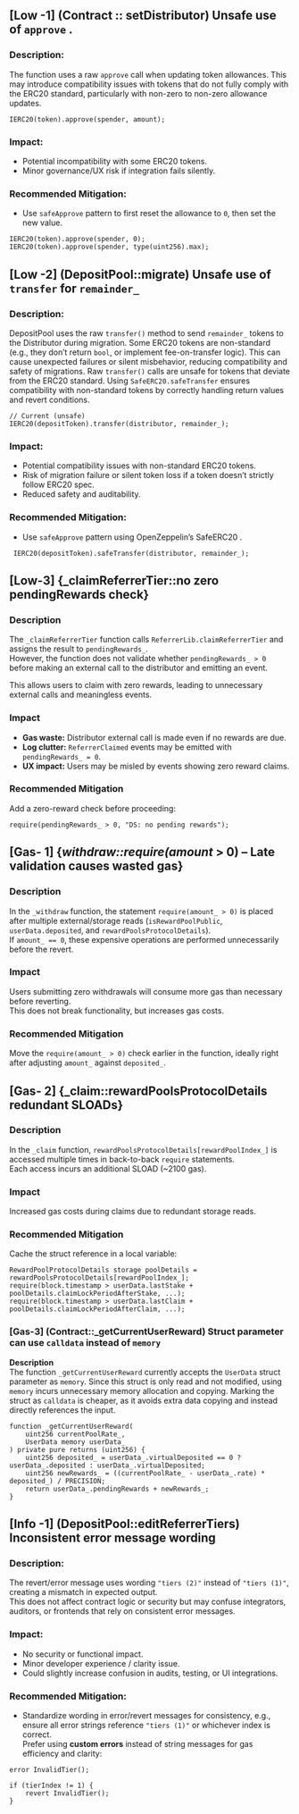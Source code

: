 ## [Low -1] (Contract :: setDistributor) Unsafe use of `approve` .
### **Description:**  

The function uses a raw `approve` call when updating token allowances. This may introduce compatibility issues with tokens that do not fully comply with the ERC20 standard, particularly with non-zero to non-zero allowance updates.  

```solidity
IERC20(token).approve(spender, amount);
```

### **Impact:**  
- Potential incompatibility with some ERC20 tokens.  
- Minor governance/UX risk if integration fails silently.  


### **Recommended Mitigation:**  
- Use `safeApprove` pattern to first reset the allowance to `0`, then set the new value.  
```solidity
IERC20(token).approve(spender, 0);
IERC20(token).approve(spender, type(uint256).max);
```

## [Low -2] (DepositPool::migrate) Unsafe use of `transfer` for `remainder_`

### **Description:**  
DepositPool uses the raw `transfer()` method to send `remainder_` tokens to the Distributor during migration. Some ERC20 tokens are non-standard (e.g., they don’t return `bool`, or implement fee-on-transfer logic). This can cause unexpected failures or silent misbehavior, reducing compatibility and safety of migrations. 
Raw `transfer()` calls are unsafe for tokens that deviate from the ERC20 standard. Using `SafeERC20.safeTransfer` ensures compatibility with non-standard tokens by correctly handling return values and revert conditions.

```solidity
// Current (unsafe)
IERC20(depositToken).transfer(distributor, remainder_);
```

### **Impact:**  

- Potential compatibility issues with non-standard ERC20 tokens.  
- Risk of migration failure or silent token loss if a token doesn’t strictly follow ERC20 spec.  
- Reduced safety and auditability.

### **Recommended Mitigation:**  

- Use `safeApprove` pattern  using OpenZeppelin’s SafeERC20 .

```solidity
 IERC20(depositToken).safeTransfer(distributor, remainder_);
```
## [Low-3] {_claimReferrerTier::no zero pendingRewards check}

### Description
The `_claimReferrerTier` function calls `ReferrerLib.claimReferrerTier` and assigns the result to `pendingRewards_`.  
However, the function does not validate whether `pendingRewards_ > 0` before making an external call to the distributor and emitting an event.

This allows users to claim with zero rewards, leading to unnecessary external calls and meaningless events.

### Impact
- **Gas waste:** Distributor external call is made even if no rewards are due.  
- **Log clutter:** `ReferrerClaimed` events may be emitted with `pendingRewards_ = 0`.  
- **UX impact:** Users may be misled by events showing zero reward claims.  

### Recommended Mitigation
Add a zero-reward check before proceeding:
```solidity
require(pendingRewards_ > 0, "DS: no pending rewards");
```

## [Gas- 1] {_withdraw::require(amount_ > 0) – Late validation causes wasted gas}

### Description
In the `_withdraw` function, the statement `require(amount_ > 0)` is placed after multiple external/storage reads (`isRewardPoolPublic`, `userData.deposited`, and `rewardPoolsProtocolDetails`).  
If `amount_ == 0`, these expensive operations are performed unnecessarily before the revert.  

### Impact
Users submitting zero withdrawals will consume more gas than necessary before reverting.  
This does not break functionality, but increases gas costs.  

### Recommended Mitigation
Move the `require(amount_ > 0)` check earlier in the function, ideally right after adjusting `amount_` against `deposited_`.  


## [Gas- 2] {_claim::rewardPoolsProtocolDetails redundant SLOADs}

### Description
In the `_claim` function, `rewardPoolsProtocolDetails[rewardPoolIndex_]` is accessed multiple times in back-to-back `require` statements.  
Each access incurs an additional SLOAD (~2100 gas).  

### Impact
Increased gas costs during claims due to redundant storage reads.  

### Recommended Mitigation
Cache the struct reference in a local variable:  
```solidity
RewardPoolProtocolDetails storage poolDetails = rewardPoolsProtocolDetails[rewardPoolIndex_];
require(block.timestamp > userData.lastStake + poolDetails.claimLockPeriodAfterStake, ...);
require(block.timestamp > userData.lastClaim + poolDetails.claimLockPeriodAfterClaim, ...);
```

### [Gas-3] (Contract::_getCurrentUserReward) Struct parameter can use `calldata` instead of `memory`

**Description**  
The function `_getCurrentUserReward` currently accepts the `UserData` struct parameter as `memory`. Since this struct is only read and not modified, using `memory` incurs unnecessary memory allocation and copying. Marking the struct as `calldata` is cheaper, as it avoids extra data copying and instead directly references the input.  

```solidity
function _getCurrentUserReward(
    uint256 currentPoolRate_,
    UserData memory userData_
) private pure returns (uint256) {
    uint256 deposited_ = userData_.virtualDeposited == 0 ? userData_.deposited : userData_.virtualDeposited;
    uint256 newRewards_ = ((currentPoolRate_ - userData_.rate) * deposited_) / PRECISION;
    return userData_.pendingRewards + newRewards_;
}
```


## [Info -1] (DepositPool::editReferrerTiers) Inconsistent error message wording

### **Description:**  
The revert/error message uses wording `"tiers (2)"` instead of `"tiers (1)"`, creating a mismatch in expected output.  
This does not affect contract logic or security but may confuse integrators, auditors, or frontends that rely on consistent error messages.

### **Impact:**  
- No security or functional impact.  
- Minor developer experience / clarity issue.  
- Could slightly increase confusion in audits, testing, or UI integrations.

### **Recommended Mitigation:**  
- Standardize wording in error/revert messages for consistency, e.g., ensure all error strings reference `"tiers (1)"` or whichever index is correct.  
Prefer using **custom errors** instead of string messages for gas efficiency and clarity:
```solidity
error InvalidTier();

if (tierIndex != 1) {
    revert InvalidTier();
}
```


